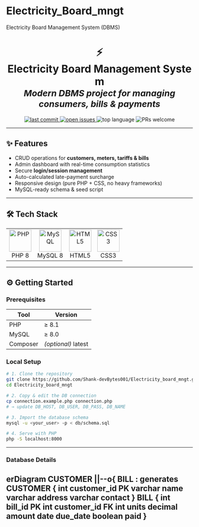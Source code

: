 # Electricity_Board_mngt
Electricity Board Management System (DBMS)
<h1 align="center">
  ⚡️ Electricity Board Management System<br>
  <sub><em>Modern DBMS project for managing consumers, bills & payments</em></sub>
</h1>

<p align="center">
  <a href="https://github.com/Shank-devBytes001/Electricity_board_mngt">
    <img src="https://img.shields.io/github/last-commit/Shank-devBytes001/Electricity_board_mngt?logo=github&style=for-the-badge" alt="last commit">
  </a>
  <a href="https://github.com/Shank-devBytes001/Electricity_board_mngt/issues">
    <img src="https://img.shields.io/github/issues/Shank-devBytes001/Electricity_board_mngt?style=for-the-badge" alt="open issues">
  </a>
  <img src="https://img.shields.io/github/languages/top/Shank-devBytes001/Electricity_board_mngt?style=for-the-badge" alt="top language">
  <img src="https://img.shields.io/badge/PRs-welcome-brightgreen?style=for-the-badge&logo=git" alt="PRs welcome">
</p>

---

## ✨ Features

- CRUD operations for **customers, meters, tariffs & bills**
- Admin dashboard with real-time consumption statistics
- Secure **login/session management**
- Auto-calculated late-payment surcharge
- Responsive design (pure PHP + CSS, no heavy frameworks)
- MySQL-ready schema & seed script

---

## 🛠️ Tech Stack

<table>
  <tr>
    <td align="center"><img src="https://cdn.jsdelivr.net/gh/devicons/devicon/icons/php/php-original.svg" width="60" alt="PHP"><br>PHP 8</td>
    <td align="center"><img src="https://cdn.jsdelivr.net/gh/devicons/devicon/icons/mysql/mysql-original.svg" width="60" alt="MySQL"><br>MySQL 8</td>
    <td align="center"><img src="https://cdn.jsdelivr.net/gh/devicons/devicon/icons/html5/html5-original.svg" width="60" alt="HTML5"><br>HTML5</td>
    <td align="center"><img src="https://cdn.jsdelivr.net/gh/devicons/devicon/icons/css3/css3-original.svg" width="60" alt="CSS3"><br>CSS3</td>
  </tr>
</table>

---

## ⚙️ Getting Started

### Prerequisites

| Tool     | Version |
|----------|---------|
| PHP      | ≥ 8.1   |
| MySQL    | ≥ 8.0   |
| Composer | *(optional)* latest |

### Local Setup

```bash
# 1. Clone the repository
git clone https://github.com/Shank-devBytes001/Electricity_board_mngt.git
cd Electricity_board_mngt

# 2. Copy & edit the DB connection
cp connection.example.php connection.php
# → update DB_HOST, DB_USER, DB_PASS, DB_NAME

# 3. Import the database schema
mysql -u <your_user> -p < db/schema.sql

# 4. Serve with PHP
php -S localhost:8000

```
---
### Database Details
erDiagram
    CUSTOMER ||--o{ BILL : generates
    CUSTOMER {
        int customer_id PK
        varchar name
        varchar address
        varchar contact
    }
    BILL {
        int bill_id PK
        int customer_id FK
        int units
        decimal amount
        date due_date
        boolean paid
    }
---
